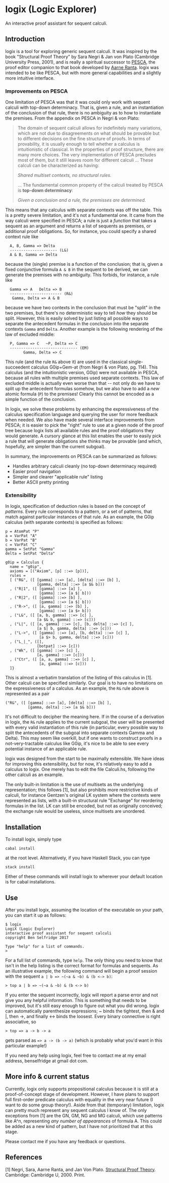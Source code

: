 # logix (Logic Explorer)

An interactive proof assistant for sequent calculi.

## Introduction

logix is a tool for exploring generic sequent calculi. It was inspired by the
book "Structural Proof Theory" by Sara Negri & Jan von Plato (Cambridge
University Press, 2001), and is really a spiritual successor to
[PESCA](https://github.com/alexandrelucchesi/pesca), the proof editor companion
to that book developed by [Aarne
Ranta](http://www.cse.chalmers.se/~aarne/). logix was intended to be like PESCA,
but with more general capabilities and a slightly more intuitive interface.

### Improvements on PESCA

One limitation of PESCA was that it was could only work with sequent calculi
with top-down determinacy. That is, given a rule, and an instantiation of the
conclusion of that rule, there is no ambiguity as to how to instantiate the
premises. From the appendix on PESCA in Negri & von Plato:

> The domain of sequent calculi allows for indefinitely many variations, which
> are not due to disagreements on what should be provable but to different
> decisions on the fine structure of proofs. In terms of provability, it is
> usually enough to tell whether a calculus is intuitionistic of classical. In
> the properties of proof structure, there are many more choices. The very
> implementation of PESCA precludes most of them, but it still leaves room for
> different calculi ... These calculi can be characterized as having:
>
>    *Shared multiset contexts, no structural rules.*
>
>  ... The fundamental common property of the calculi treated by PESCA is
>  **top-down determinacy**:
>
>    *Given a conclusion and a rule, the premisses are determined.*

This means that any calculus with separate contexts was off the
table. This is a pretty severe limitation, and it's not a fundamental one. It
came from the way calculi were specified in PESCA; a rule is just a *function*
that takes a sequent as an argument and returns a list of sequents as premises,
or additional proof obligations. So, for instance, you could specify a shared
context rule like

```
  A, B, Gamma => Delta
  --------------------- (L&)
  A & B, Gamma => Delta
```

because the (single) premise is a function of the conclusion; that is, given a
fixed conjunctive formula `A & B` in the sequent to be derived, we can generate
the premises with no ambiguity. This forbids, for instance, a rule like

```
  Gamma => A   Delta => B
  ----------------------- (R&)
   Gamma, Delta => A & B
```

because we have two contexts in the conclusion that must be "split" in the two
premises, but there's no deterministic way to tell *how* they should be
split. However, this is easily solved by just listing all possible ways to
separate the antecedent formulas in the conclusion into the separate contexts
`Gamma` and `Delta`. Another example is the following rendering of the law of
excluded middle:

```
  P, Gamma => C   ~P, Delta => C
  ------------------------------ (EM)
        Gamma, Delta => C
```

This rule (and the rule `R&` above it) are used in the classical
single-succeedent calculus G0ip+Gem-at (from Negri & von Plato, pg. 114). This
calculus (and the intuitionistic version, G0ip) were not available in PESCA,
because all rules with multiple premises used separate contexts. This law of
excluded middle is actually even worse than that -- not only do we have to split
up the antecedent formulas somehow, but we also have to add a *new* atomic
formula (`P`) to the premises!  Clearly this cannot be encoded as a simple
function of the conclusion.

In logix, we solve these problems by enhancing the expressiveness of the
calculus specification language and querying the user for more feedback when
needed. We also have made several interface improvements from PESCA; it is
easier to pick the "right" rule to use at a given node of the proof tree because
logix lists all available rules and the proof obligations they would generate. A
cursory glance at this list enables the user to easily pick a rule that will
generate obligations she thinks may be provable (and which, hopefully, are
simpler than the current subgoal).

In summary, the improvements on PESCA can be summarized as follows:
* Handles arbitrary calculi cleanly (no top-down determinacy required)
* Easier proof navigation
* Simpler and clearer "applicable rule" listing
* Better ASCII pretty printing

### Extensibility

In logix, specification of deduction rules is based on the concept of
*patterns.* Every rule corresponds to a pattern, or a set of patterns, that
match against particular instances of that rule. As an example, the G0ip
calculus (with separate contexts) is specified as follows:

```
p = AtomPat "P"
a = VarPat "A"
b = VarPat "B"
c = VarPat "C"
gamma = SetPat "Gamma"
delta = SetPat "Delta"

g0ip = Calculus {
  name = "g0ip",
  axioms = [("Axiom", [p] ::=> [p])],
  rules =
  [ ("R&", ([ [gamma] ::=> [a], [delta] ::=> [b] ],
              [gamma, delta] ::=> [a $& b]))
  , ("R|1", ([ [gamma] ::=> [a] ],
               [gamma] ::=> [a $| b]))
  , ("R|2", ([ [gamma] ::=> [b] ],
               [gamma] ::=> [a $| b]))
  , ("R->", ([ [a, gamma] ::=> [b] ],
               [gamma] ::=> [a $> b]))
  , ("L&", ([ [a, b, gamma] ::=> [c] ],
              [a $& b, gamma] ::=> [c]))
  , ("L|", ([ [a, gamma] ::=> [c], [b, delta] ::=> [c] ],
              [a $| b, gamma, delta] ::=> [c]))
  , ("L->", ([ [gamma] ::=> [a], [b, delta] ::=> [c] ],
               [a $> b, gamma, delta] ::=> [c]))
  , ("L_|_", ([],
              [botpat] ::=> [c]))
  , ("Wk", ([ [gamma] ::=> [c] ],
              [a, gamma] ::=> [c]))
  , ("Ctr", ([ [a, a, gamma] ::=> [c] ],
               [a, gamma] ::=> [c]))
  ]}
```

This is almost a verbatim translation of the listing of this calculus in
[1]. Other calculi can be specified similarly. Our goal is to have no
limitations on the expressiveness of a calculus. As an example, the `R&` rule
above is represented as a pair

```
("R&", ([ [gamma] ::=> [a], [delta] ::=> [b] ],
          [gamma, delta] ::=> [a $& b]))
```

It's not difficult to decipher the meaning here. If in the course of a
derivation in logix, the `R&` rule applies to the current subgoal, the user will
be presented with every valid instantiation of this rule (in particular, every
possible way to split the antecedents of the subgoal into separate contexts
Gamma and Delta). This may seem like overkill, but if one wants to construct
proofs in a not-very-tractable calculus like G0ip, it's nice to be able to see
every potential instance of an applicable rule.

logix was designed from the start to be maximally extensible. We have ideas for
improving this extensibility, but for now, it's relatively easy to add a
calculus to logix. One merely has to edit the file Calculi.hs, following the
other calculi as an example.

The only built-in limitation is the use of multisets as the underlying
representation; this follows [1], but also prohibits more restrictive kinds of
calculi, for instance Gentzen's original LK system where the contexts were
represented as lists, with a built-in structural rule "Exchange" for reordering
formulas in the list. LK can still be encoded, but not as originally conceived;
the exchange rule would be useless, since multisets are unordered.

## Installation

To install logix, simply type

```
cabal install
```

at the root level. Alternatively, if you have Haskell Stack, you can type

```
stack install
```

Either of these commands will install logix to wherever your default location is
for cabal installations.

## Use

After you install logix, assuming the location of the executable on your path,
you can start it up as follows:

```
$ logix
LogiX (Logic Explorer)
interactive proof assistant for sequent calculi
copyright Ben Selfridge 2017

Type "help" for a list of commands.
>
```

For a full list of commands, type `help`. The only thing you need to know that
isn't in the help listing is the correct format for formulas and sequents. As an
illustrative example, the following command will begin a proof session with the
sequent `a | b => ~(~a & ~b) & (b <-> b)`:

```
> top a | b => ~(~a & ~b) & (b <-> b)
```

If you enter the sequent incorrectly, logix will report a parse error and not
give you any helpful information. This is something that needs to be improved,
but it's still easy enough to figure out what you did wrong. logix can
automatically parenthesize expressions; ~ binds the tightest, then & and |, then
->, and finally <-> binds the loosest. Every binary connective is right
associative, so

```
> top => a -> b -> a
```

gets parsed as `=> a -> (b -> a)` (which is probably what you'd want in this
particular example!)

If you need any help using logix, feel free to contact me at my email address,
benselfridge at gmail dot com.

## More info & current status

Currently, logix only supports propositional calculus because it is still at a
proof-of-concept stage of development. However, I have plans to support full
first-order predicate calculus with equality in the very near future (I want to
do some group theory!). Aside from that (temporary) limitation, logix can pretty
much represent any sequent calculus I know of. The only exceptions from [1] are
the GN, GM, NG and MG calculi, which use patterns like A^n, representing *any
number of appearances* of formula A. This could be added as a new kind of
pattern, but I have not prioritized that at this stage.

Please contact me if you have any feedback or questions.

## References

[1] Negri, Sara, Aarne Ranta, and Jan Von Plato. [Structural Proof
Theory](https://www.amazon.com/Structural-Proof-Theory-Professor-Negri/dp/0521068428/). Cambridge:
Cambridge U, 2000. Print.